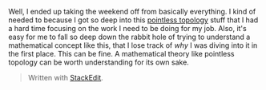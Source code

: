 Well, I ended up taking the weekend off from basically everything. I kind of needed to because I got so deep into this [pointless topology](https://en.wikipedia.org/wiki/Pointless_topology) stuff that I had a hard time focusing on the work I need to be doing for my job. Also, it's easy for me to fall so deep down the rabbit hole of trying to understand a mathematical concept like this, that I lose track of *why* I was diving into it in the first place. This can be fine. A mathematical theory like pointless topology can be worth understanding for its own sake. 


> Written with [StackEdit](https://stackedit.io/).
<!--stackedit_data:
eyJoaXN0b3J5IjpbODQ0OTkyMDA4LC0xMDg3MjUxMzEzLC0xMD
UwNDI0ODU0LDczMDk5ODExNl19
-->